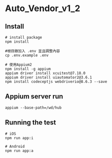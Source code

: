 # Auto_Vendor_v1_2

## Install
```
# install package
npm install

#根目錄加入 .env 並且調整內容
cp .env.example .env

# 使用Appium2
npm install -g appium
appium driver install xcuitest@7.18.0
appium driver install uiautomator2@3.6.1
npm install codeceptjs webdriverio@8.6.3 --save
```

## Appium server run
```
appium --base-path=/wd/hub
```

## Running the test
```
# iOS
npm run app:i

# Android
npm run app:a
```